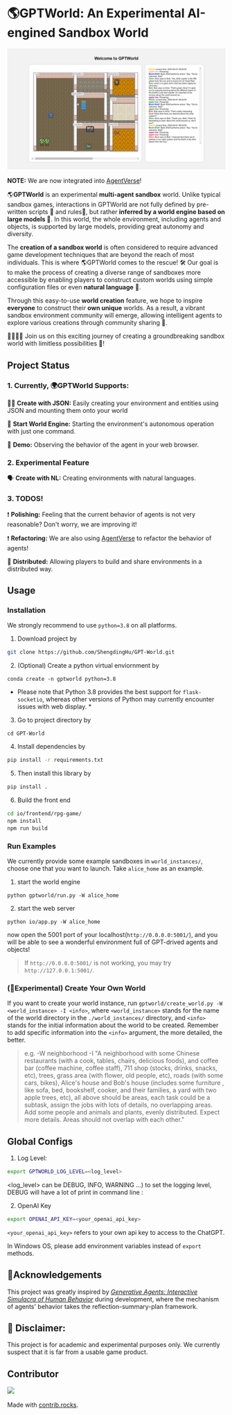 # 🌎GPTWorld: An Experimental AI-engined Sandbox World

![Screenshot](.github/images/screenshot.png)

**NOTE:** We are now integrated into [AgentVerse](https://github.com/OpenBMB/AgentVerse)! 

🌎**GPTWorld** is an experimental **multi-agent sandbox** world.  Unlike typical sandbox games, interactions in GPTWorld are not fully defined by pre-written scripts 📜 and rules📏, but rather **inferred by a world engine based on large models 🤖**. In this world, the whole environment, including agents and objects, is supported by large models, providing great autonomy and diversity.

The **creation of a sandbox world** is often considered to require advanced game development techniques that are beyond the reach of most individuals. This is where 🌎GPTWorld comes to the rescue! 🛠️ Our goal is to make the process of creating a diverse range of sandboxes more accessible by enabling players to construct custom worlds using simple configuration files or even **natural language** 🤩.

Through this easy-to-use **world creation** feature, we hope to inspire **everyone** to construct their **own unique** worlds. As a result, a vibrant sandbox environment community will emerge, allowing intelligent agents to explore various creations through community sharing 🤝.

👨‍💻👩‍💻 Join us on this exciting journey of creating a groundbreaking sandbox world with limitless possibilities 🚀!

## Project Status
### 1. Currently, 🌍GPTWorld Supports:

👨‍💻 **Create with JSON:** Easily creating your environment and entities using JSON and mounting them onto your world

🏃 **Start World Engine:** Starting the environment's autonomous operation with just one command.

👀 **Demo:** Observing the behavior of the agent in your web browser.

### 2. Experimental Feature
🗣️ **Create with NL:** Creating environments with natural languages.

### 3. TODOS!
❗️ **Polishing:** Feeling that the current behavior of agents is not very reasonable? Don't worry, we are improving it! 

❗️ **Refactoring:** We are also using [AgentVerse](https://github.com/OpenBMB/AgentVerse) to refactor the behavior of agents!

🤝 **Distributed:** Allowing players to build and share environments in a distributed way.



## Usage

### Installation

We strongly recommend to use `python=3.8` on all platforms.

1. Download project by

```sh
git clone https://github.com/ShengdingHu/GPT-World.git
```

2. (Optional) Create a python virtual enviornment by 

```
conda create -n gptworld python=3.8
```
* Please note that Python 3.8 provides the best support for `flask-socketio`, whereas other versions of Python may currently encounter issues with web display. *

3. Go to project directory by 

```
cd GPT-World
```

4. Install dependencies by

```sh
pip install -r requirements.txt
```

5. Then install this library by

```sh
pip install .
```

6. Build the front end
```sh
cd io/frontend/rpg-game/
npm install
npm run build
```

### Run Examples
We currently provide some example sandboxes in  `world_instances/`, choose one that you want to launch.
Take `alice_home` as an example.

1. start the world engine
```
python gptworld/run.py -W alice_home
```

2. start the web server
```
python io/app.py -W alice_home
```
now open the 5001 port of your localhost(`http://0.0.0.0:5001/`), and you will be able to see a wonderful
environment full of GPT-drived agents and objects!

> If `http://0.0.0.0:5001/` is not working, you may try `http://127.0.0.1:5001/`.

### (🧪Experimental) Create Your Own World
If you want to create your world instance,
run `gptworld/create_world.py -W <world_instance> -I <info>`, where `<world_instance>` stands for the name of the world 
directory in the `./world_instances/` directory, and `<info>` stands for the 
initial information about the world to be created. Remember to add specific information into the `<info>` argument, 
the more detailed, the better.

> e.g. -W neighborhood -I "A neighborhood with some Chinese restaurants (with a cook, tables, chairs, delicious
> foods), and coffee bar (coffee machine, coffee staff), 711 shop (stocks, drinks, snacks, etc), trees, grass area
> (with flower, old people, etc), roads (with some cars, bikes), Alice's house and Bob's house (includes some furniture
> , like sofa, bed, bookshelf, cooker, and their families, a yard with two apple trees, etc), all above should be areas,
> each task could be a subtask, assign the jobs with lots of details, no overlapping areas. Add some people and animals
> and plants, evenly distributed. Expect more details. Areas should not overlap with each other."


[//]: # (modify the requirement in `gptworld/create_world.py` and run)

[//]: # (```)

[//]: # (python gptworld/create_world.py)

[//]: # (```)

## Global Configs
1. Log Level:
```bash
export GPTWORLD_LOG_LEVEL=<log_level>
```
 <log_level> can be DEBUG, INFO, WARNING ...) to set the logging level, DEBUG will have a lot of print in command line :

2. OpenAI Key
```bash
export OPENAI_API_KEY=<your_openai_api_key>
```
`<your_openai_api_key>` refers to your own api key to access to the ChatGPT.

In Windows OS, please add environment variables instead of `export` methods.

## 🙏Acknowledgements

 This project was greatly inspired by [*Generative Agents: Interactive Simulacra of Human Behavior*](https://arxiv.org/abs/2304.03442)  during development, where the mechanism of agents' behavior takes the reflection-summary-plan framework.

## 🚨 Disclaimer:
This project is for academic and experimental purposes only. We currently suspect that it is far from a usable game product.



## Contributor

<a href="https://github.com/ShengdingHu/GPT-World/graphs/contributors">
  <img src="https://contrib.rocks/image?repo=ShengdingHu/GPT-World" />
</a>

Made with [contrib.rocks](https://contrib.rocks).
